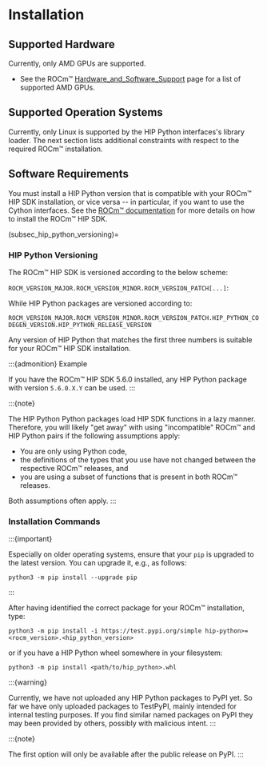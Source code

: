 <!-- MIT License
  -- 
  -- Copyright (c) 2023-2024 Advanced Micro Devices, Inc.
  -- 
  -- Permission is hereby granted, free of charge, to any person obtaining a copy
  -- of this software and associated documentation files (the "Software"), to deal
  -- in the Software without restriction, including without limitation the rights
  -- to use, copy, modify, merge, publish, distribute, sublicense, and/or sell
  -- copies of the Software, and to permit persons to whom the Software is
  -- furnished to do so, subject to the following conditions:
  -- 
  -- The above copyright notice and this permission notice shall be included in all
  -- copies or substantial portions of the Software.
  -- 
  -- THE SOFTWARE IS PROVIDED "AS IS", WITHOUT WARRANTY OF ANY KIND, EXPRESS OR
  -- IMPLIED, INCLUDING BUT NOT LIMITED TO THE WARRANTIES OF MERCHANTABILITY,
  -- FITNESS FOR A PARTICULAR PURPOSE AND NONINFRINGEMENT. IN NO EVENT SHALL THE
  -- AUTHORS OR COPYRIGHT HOLDERS BE LIABLE FOR ANY CLAIM, DAMAGES OR OTHER
  -- LIABILITY, WHETHER IN AN ACTION OF CONTRACT, TORT OR OTHERWISE, ARISING FROM,
  -- OUT OF OR IN CONNECTION WITH THE SOFTWARE OR THE USE OR OTHER DEALINGS IN THE
  -- SOFTWARE.
  -->
# Installation

## Supported Hardware

Currently, only AMD GPUs are supported.

* See the ROCm&trade; [Hardware_and_Software_Support](https://rocm.docs.amd.com/projects/install-on-linux/en/latest/reference/system-requirements.html) page for a list of supported AMD GPUs.

## Supported Operation Systems

Currently, only Linux is supported by the HIP Python interfaces's library loader.
The next section lists additional constraints with respect to the required ROCm&trade; installation.

## Software Requirements

You must install a HIP Python version that is compatible with your  ROCm&trade; HIP SDK installation, or vice versa -- in particular, if you want to use the Cython interfaces. See the [ROCm&trade; documentation](https://rocm.docs.amd.com/en/latest/index.html) for more details on how to install the ROCm&trade; HIP SDK.

(subsec_hip_python_versioning)=
### HIP Python Versioning

The ROCm&trade; HIP SDK is versioned according to the below scheme:

``ROCM_VERSION_MAJOR.ROCM_VERSION_MINOR.ROCM_VERSION_PATCH[...]``:

While HIP Python packages are versioned according to:

``ROCM_VERSION_MAJOR.ROCM_VERSION_MINOR.ROCM_VERSION_PATCH.HIP_PYTHON_CODEGEN_VERSION.HIP_PYTHON_RELEASE_VERSION``

Any version of HIP Python that matches the first three numbers is suitable for your ROCm&trade; HIP SDK installation.

:::{admonition} Example

If you have the ROCm&trade; HIP SDK 5.6.0 installed, any
HIP Python package with version `5.6.0.X.Y` can be used.
:::

:::{note}

The HIP Python Python packages load HIP SDK functions in a lazy manner.
Therefore, you will likely "get away" with using "incompatible" ROCm&trade; and HIP Python pairs if the
following assumptions apply: 

* You are only using Python code, 
* the definitions of the types that you use have not changed between the respective ROCm&trade; releases, and 
* you are using a subset of functions that is present in both ROCm&trade; releases. 

Both assumptions often apply.
:::

### Installation Commands


:::{important}

Especially on older operating systems, ensure that your `pip` is upgraded to
the latest version. You can upgrade it, e.g., as follows:

```shell
python3 -m pip install --upgrade pip
```
:::

After having identified the correct package for your ROCm&trade; installation, type:

```shell
python3 -m pip install -i https://test.pypi.org/simple hip-python>=<rocm_version>.<hip_python_version>
```

or if you have a HIP Python wheel somewhere in your filesystem:

```shell
python3 -m pip install <path/to/hip_python>.whl
```
:::{warning}

Currently, we have not uploaded any HIP Python packages to PyPI yet.
So far we have only uploaded packages to TestPyPI, mainly intended for internal
testing purposes. If you find similar named packages
on PyPI they may been provided by others, possibly with
malicious intent.
:::

:::{note}

The first option will only be available after the public release on PyPI.
:::